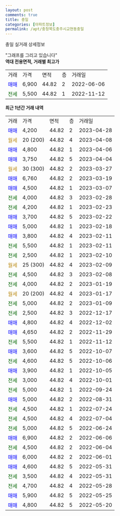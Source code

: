 ```yaml
---
layout: post
comments: true
title: 충일
categories: [아파트정보]
permalink: /apt/충청북도충주시교현동충일
---
```


충일 실거래 상세정보

<script type="text/javascript">
  google.charts.load('current', {'packages':['line', 'corechart']});
  google.charts.setOnLoadCallback(drawChart);

  function drawChart() {
    var data = new google.visualization.DataTable();
    data.addColumn('date', '거래일');
    data.addColumn('number', "매매");
    data.addColumn('number', "전세");
    data.addColumn('number', "전매");

    data.addRows([[new Date(Date.parse("2023-04-28")), 4200, null, null], [new Date(Date.parse("2023-04-08")), null, null, null], [new Date(Date.parse("2023-04-06")), 4800, null, null], [new Date(Date.parse("2023-04-04")), 3750, null, null], [new Date(Date.parse("2023-03-27")), null, null, null], [new Date(Date.parse("2023-03-19")), 6760, null, null], [new Date(Date.parse("2023-03-07")), 4500, null, null], [new Date(Date.parse("2023-02-28")), null, 4000, null], [new Date(Date.parse("2023-02-23")), null, 4200, null], [new Date(Date.parse("2023-02-22")), 3700, null, null], [new Date(Date.parse("2023-02-18")), 5000, null, null], [new Date(Date.parse("2023-02-11")), 3800, null, null], [new Date(Date.parse("2023-02-11")), null, 5500, null], [new Date(Date.parse("2023-02-10")), null, 2500, null], [new Date(Date.parse("2023-02-09")), null, null, null], [new Date(Date.parse("2023-02-08")), null, 4500, null], [new Date(Date.parse("2023-01-19")), null, 4000, null], [new Date(Date.parse("2023-01-17")), null, null, null], [new Date(Date.parse("2023-01-09")), null, 5000, null], [new Date(Date.parse("2022-12-17")), null, 2500, null], [new Date(Date.parse("2022-12-02")), 4800, null, null], [new Date(Date.parse("2022-11-29")), 4650, null, null], [new Date(Date.parse("2022-11-12")), null, 5500, null], [new Date(Date.parse("2022-10-07")), 3600, null, null], [new Date(Date.parse("2022-10-06")), null, 4600, null], [new Date(Date.parse("2022-10-05")), 3900, null, null], [new Date(Date.parse("2022-10-01")), null, 3000, null], [new Date(Date.parse("2022-09-24")), null, 5000, null], [new Date(Date.parse("2022-08-31")), 5000, null, null], [new Date(Date.parse("2022-07-24")), null, 4500, null], [new Date(Date.parse("2022-07-04")), null, 4500, null], [new Date(Date.parse("2022-06-24")), null, 5000, null], [new Date(Date.parse("2022-06-06")), 6900, null, null], [new Date(Date.parse("2022-06-04")), null, 4500, null], [new Date(Date.parse("2022-06-01")), 6000, null, null], [new Date(Date.parse("2022-05-31")), 4600, null, null], [new Date(Date.parse("2022-05-31")), null, 3500, null], [new Date(Date.parse("2022-05-28")), null, 4700, null], [new Date(Date.parse("2022-05-25")), 5900, null, null], [new Date(Date.parse("2022-05-20")), 4800, null, null]]);

    var options = {
      hAxis: {
        format: 'yyyy/MM/dd'
      },    
      lineWidth: 0,
      pointsVisible: true,    
      title: '최근 1년간 유형별 실거래가 분포',
      legend: { position: 'bottom' }
    };

    var formatter = new google.visualization.NumberFormat({pattern:'###,###'} );
    formatter.format(data, 1);
    formatter.format(data, 2);
    
    setTimeout(function() {
        var chart = new google.visualization.LineChart(document.getElementById('columnchart_material'));
        chart.draw(data, (options));
        document.getElementById('loading').style.display = 'none';
    }, 200);
  }
</script>


<div id="loading" style="z-index:20; display: block; margin-left: 0px">"그래프를 그리고 있습니다"</div>
<div id="columnchart_material" style="width: 95%; margin-left: 0px; display: block"></div>
<!-- contents start -->
<b>역대 전용면적, 거래별 최고가</b>
<table class="sortable">
    <tr>
      <td>거래</td>
      <td>가격</td>
      <td>면적</td>
      <td>층</td>
      <td>거래일</td>
    </tr>
        <tr>
          <td><a style="color: blue">매매</a></td>
          <td>6,900</td>
          <td>44.82</td>
          <td>2</td>
          <td>2022-06-06</td>
        </tr>        
        <tr>
              <td><a style="color: darkgreen">전세</a></td>
              <td>5,500</td>
              <td>44.82</td>
              <td>1</td>
              <td>2022-11-12</td>
            </tr>        
    
</table>

<b>최근 1년간 거래 내역</b>

<table class="sortable">
    <tr>
      <td>거래</td>
      <td>가격</td>
      <td>면적</td>
      <td>층</td>
      <td>거래일</td>
    </tr>
    <tr>
      <td><a style="color: blue">매매</a></td>
      <td>4,200</td>
      <td>44.82</td>
      <td>2</td>
      <td>2023-04-28</td>
    </tr>          <tr>
      <td><a style="color: darkgoldenrod">월세</a></td>
      <td>20 (200)</td>
      <td>44.82</td>
      <td>4</td>
      <td>2023-04-08</td>
    </tr>          <tr>
      <td><a style="color: blue">매매</a></td>
      <td>4,800</td>
      <td>44.82</td>
      <td>1</td>
      <td>2023-04-06</td>
    </tr>          <tr>
      <td><a style="color: blue">매매</a></td>
      <td>3,750</td>
      <td>44.82</td>
      <td>5</td>
      <td>2023-04-04</td>
    </tr>          <tr>
      <td><a style="color: darkgoldenrod">월세</a></td>
      <td>30 (300)</td>
      <td>44.82</td>
      <td>2</td>
      <td>2023-03-27</td>
    </tr>          <tr>
      <td><a style="color: blue">매매</a></td>
      <td>6,760</td>
      <td>44.82</td>
      <td>2</td>
      <td>2023-03-19</td>
    </tr>          <tr>
      <td><a style="color: blue">매매</a></td>
      <td>4,500</td>
      <td>44.82</td>
      <td>1</td>
      <td>2023-03-07</td>
    </tr>          <tr>
      <td><a style="color: darkgreen">전세</a></td>
      <td>4,000</td>
      <td>44.82</td>
      <td>3</td>
      <td>2023-02-28</td>
    </tr>          <tr>
      <td><a style="color: darkgreen">전세</a></td>
      <td>4,200</td>
      <td>44.82</td>
      <td>1</td>
      <td>2023-02-23</td>
    </tr>          <tr>
      <td><a style="color: blue">매매</a></td>
      <td>3,700</td>
      <td>44.82</td>
      <td>5</td>
      <td>2023-02-22</td>
    </tr>          <tr>
      <td><a style="color: blue">매매</a></td>
      <td>5,000</td>
      <td>44.82</td>
      <td>1</td>
      <td>2023-02-18</td>
    </tr>          <tr>
      <td><a style="color: blue">매매</a></td>
      <td>3,800</td>
      <td>44.82</td>
      <td>4</td>
      <td>2023-02-11</td>
    </tr>          <tr>
      <td><a style="color: darkgreen">전세</a></td>
      <td>5,500</td>
      <td>44.82</td>
      <td>1</td>
      <td>2023-02-11</td>
    </tr>          <tr>
      <td><a style="color: darkgreen">전세</a></td>
      <td>2,500</td>
      <td>44.82</td>
      <td>1</td>
      <td>2023-02-10</td>
    </tr>          <tr>
      <td><a style="color: darkgoldenrod">월세</a></td>
      <td>25 (300)</td>
      <td>44.82</td>
      <td>4</td>
      <td>2023-02-09</td>
    </tr>          <tr>
      <td><a style="color: darkgreen">전세</a></td>
      <td>4,500</td>
      <td>44.82</td>
      <td>3</td>
      <td>2023-02-08</td>
    </tr>          <tr>
      <td><a style="color: darkgreen">전세</a></td>
      <td>4,000</td>
      <td>44.82</td>
      <td>2</td>
      <td>2023-01-19</td>
    </tr>          <tr>
      <td><a style="color: darkgoldenrod">월세</a></td>
      <td>20 (200)</td>
      <td>44.82</td>
      <td>4</td>
      <td>2023-01-17</td>
    </tr>          <tr>
      <td><a style="color: darkgreen">전세</a></td>
      <td>5,000</td>
      <td>44.82</td>
      <td>2</td>
      <td>2023-01-09</td>
    </tr>          <tr>
      <td><a style="color: darkgreen">전세</a></td>
      <td>2,500</td>
      <td>44.82</td>
      <td>3</td>
      <td>2022-12-17</td>
    </tr>          <tr>
      <td><a style="color: blue">매매</a></td>
      <td>4,800</td>
      <td>44.82</td>
      <td>4</td>
      <td>2022-12-02</td>
    </tr>          <tr>
      <td><a style="color: blue">매매</a></td>
      <td>4,650</td>
      <td>44.82</td>
      <td>2</td>
      <td>2022-11-29</td>
    </tr>          <tr>
      <td><a style="color: darkgreen">전세</a></td>
      <td>5,500</td>
      <td>44.82</td>
      <td>1</td>
      <td>2022-11-12</td>
    </tr>          <tr>
      <td><a style="color: blue">매매</a></td>
      <td>3,600</td>
      <td>44.82</td>
      <td>5</td>
      <td>2022-10-07</td>
    </tr>          <tr>
      <td><a style="color: darkgreen">전세</a></td>
      <td>4,600</td>
      <td>44.82</td>
      <td>5</td>
      <td>2022-10-06</td>
    </tr>          <tr>
      <td><a style="color: blue">매매</a></td>
      <td>3,900</td>
      <td>44.82</td>
      <td>1</td>
      <td>2022-10-05</td>
    </tr>          <tr>
      <td><a style="color: darkgreen">전세</a></td>
      <td>3,000</td>
      <td>44.82</td>
      <td>4</td>
      <td>2022-10-01</td>
    </tr>          <tr>
      <td><a style="color: darkgreen">전세</a></td>
      <td>5,000</td>
      <td>44.82</td>
      <td>1</td>
      <td>2022-09-24</td>
    </tr>          <tr>
      <td><a style="color: blue">매매</a></td>
      <td>5,000</td>
      <td>44.82</td>
      <td>2</td>
      <td>2022-08-31</td>
    </tr>          <tr>
      <td><a style="color: darkgreen">전세</a></td>
      <td>4,500</td>
      <td>44.82</td>
      <td>1</td>
      <td>2022-07-24</td>
    </tr>          <tr>
      <td><a style="color: darkgreen">전세</a></td>
      <td>4,500</td>
      <td>44.82</td>
      <td>4</td>
      <td>2022-07-04</td>
    </tr>          <tr>
      <td><a style="color: darkgreen">전세</a></td>
      <td>5,000</td>
      <td>44.82</td>
      <td>5</td>
      <td>2022-06-24</td>
    </tr>          <tr>
      <td><a style="color: blue">매매</a></td>
      <td>6,900</td>
      <td>44.82</td>
      <td>2</td>
      <td>2022-06-06</td>
    </tr>          <tr>
      <td><a style="color: darkgreen">전세</a></td>
      <td>4,500</td>
      <td>44.82</td>
      <td>2</td>
      <td>2022-06-04</td>
    </tr>          <tr>
      <td><a style="color: blue">매매</a></td>
      <td>6,000</td>
      <td>44.82</td>
      <td>2</td>
      <td>2022-06-01</td>
    </tr>          <tr>
      <td><a style="color: blue">매매</a></td>
      <td>4,600</td>
      <td>44.82</td>
      <td>5</td>
      <td>2022-05-31</td>
    </tr>          <tr>
      <td><a style="color: darkgreen">전세</a></td>
      <td>3,500</td>
      <td>44.82</td>
      <td>4</td>
      <td>2022-05-31</td>
    </tr>          <tr>
      <td><a style="color: darkgreen">전세</a></td>
      <td>4,700</td>
      <td>44.82</td>
      <td>4</td>
      <td>2022-05-28</td>
    </tr>          <tr>
      <td><a style="color: blue">매매</a></td>
      <td>5,900</td>
      <td>44.82</td>
      <td>5</td>
      <td>2022-05-25</td>
    </tr>          <tr>
      <td><a style="color: blue">매매</a></td>
      <td>4,800</td>
      <td>44.82</td>
      <td>5</td>
      <td>2022-05-20</td>
    </tr>      </table>
<!-- contents end -->    

